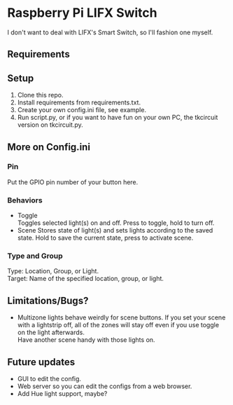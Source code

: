 # Raspberry Pi LIFX Switch

I don't want to deal with LIFX's Smart Switch, so I'll fashion one myself.

## Requirements

## Setup
1. Clone this repo.
2. Install requirements from requirements.txt.
3. Create your own config.ini file, see example.
4. Run script.py, or if you want to have fun on your own PC, the tkcircuit version on tkcircuit.py.

## More on Config.ini

### Pin
Put the GPIO pin number of your button here.

### Behaviors
* Toggle  
Toggles selected light(s) on and off. Press to toggle, hold to turn off.
* Scene
Stores state of light(s) and sets lights according to the saved state. Hold to save the current state, press to activate scene.

### Type and Group
Type: Location, Group, or Light.  
Target: Name of the specified location, group, or light.

## Limitations/Bugs?

* Multizone lights behave weirdly for scene buttons. If you set your scene with a lightstrip off, all of the zones will stay off even if you use toggle on the light afterwards.  
Have another scene handy with those lights on.

## Future updates
* GUI to edit the config.
* Web server so you can edit the configs from a web browser.
* Add Hue light support, maybe?
